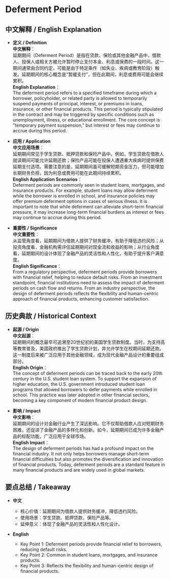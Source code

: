 # Deferment Period

## 中文解释 / English Explanation

* **定义 / Definition**  
  **中文解释**：  
  延期期间（Deferment Period）是指在贷款、保险或其他金融产品中，借款人、投保人或相关方被允许暂时停止支付本金、利息或保费的一段时间。这一期间通常由合同约定，可能是由于特定条件（如失业、疾病或教育阶段）触发。延期期间的核心概念是“暂缓支付”，但在此期间，利息或费用可能会继续累积。  
  **English Explanation**：  
  The deferment period refers to a specified timeframe during which a borrower, policyholder, or related party is allowed to temporarily suspend payments of principal, interest, or premiums in loans, insurance, or other financial products. This period is typically stipulated in the contract and may be triggered by specific conditions such as unemployment, illness, or educational enrollment. The core concept is "temporary payment suspension," but interest or fees may continue to accrue during this period.

* **应用 / Application**  
  **中文应用场景**：  
  延期期间常见于学生贷款、抵押贷款和保险产品中。例如，学生贷款在借款人就读期间可能允许延期还款；保险产品可能在投保人遭遇重大疾病时提供保费延期支付选项。需要注意的是，延期期间虽可缓解短期资金压力，但可能增加长期财务负担，因为利息或费用可能在此期间持续累积。  
  **English Application Scenarios**：  
  Deferment periods are commonly seen in student loans, mortgages, and insurance products. For example, student loans may allow deferment while the borrower is enrolled in school, and insurance policies may offer premium deferment options in cases of serious illness. It is important to note that while deferment can alleviate short-term financial pressure, it may increase long-term financial burdens as interest or fees may continue to accrue during this period.

* **重要性 / Significance**  
  **中文重要性**：  
  从监管角度看，延期期间为借款人提供了财务缓冲，有助于降低违约风险；从投资角度看，金融机构需评估延期期间对现金流和收益的影响；从行业角度看，延期期间的设计体现了金融产品的灵活性和人性化，有助于提升客户满意度。  
  **English Significance**：  
  From a regulatory perspective, deferment periods provide borrowers with financial relief, helping to reduce default risks. From an investment standpoint, financial institutions need to assess the impact of deferment periods on cash flow and returns. From an industry perspective, the design of deferment periods reflects the flexibility and human-centric approach of financial products, enhancing customer satisfaction.

## 历史典故 / Historical Context

* **起源 / Origin**  
  **中文起源**：  
  延期期间的概念最早可追溯至20世纪初的美国学生贷款制度。当时，为支持高等教育普及，美国政府推出了学生贷款计划，并允许学生在校期间延期还款。这一制度后来被广泛应用于其他金融领域，成为现代金融产品设计的重要组成部分。  
  **English Origin**：  
  The concept of deferment periods can be traced back to the early 20th century in the U.S. student loan system. To support the expansion of higher education, the U.S. government introduced student loan programs that allowed borrowers to defer payments while enrolled in school. This practice was later adopted in other financial sectors, becoming a key component of modern financial product design.

* **影响 / Impact**  
  **中文影响**：  
  延期期间的设计对金融行业产生了深远影响。它不仅帮助借款人应对短期财务困难，还促进了金融产品的多样化和创新。如今，延期期间已成为许多金融产品的标配功能，广泛应用于全球市场。  
  **English Impact**：  
  The design of deferment periods has had a profound impact on the financial industry. It not only helps borrowers manage short-term financial difficulties but also promotes the diversification and innovation of financial products. Today, deferment periods are a standard feature in many financial products and are widely used in global markets.

## 要点总结 / Takeaway

* **中文**  
  - 核心价值：延期期间为借款人提供财务缓冲，降低违约风险。  
  - 使用场景：学生贷款、抵押贷款、保险产品等。  
  - 延伸意义：体现了金融产品的灵活性和人性化设计。  

* **English**  
  - Key Point 1: Deferment periods provide financial relief to borrowers, reducing default risks.  
  - Key Point 2: Common in student loans, mortgages, and insurance products.  
  - Key Point 3: Reflects the flexibility and human-centric design of financial products.